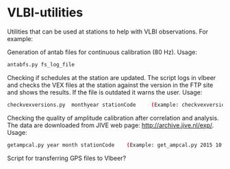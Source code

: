 # VLBI-utilities
Utilities that can be used at stations to help with VLBI observations. For example:


Generation of antab files for continuous calibration (80 Hz). Usage:

```bash
antabfs.py fs_log_file
```


Checking if schedules at the station are updated. The script logs in vlbeer and checks the VEX files at the station against the version in the FTP site and shows the results. If the file is outdated it warns the user. Usage:

```bash
checkvexversions.py  monthyear stationCode     (Example: checkvexversions.py oct15 Ys)
```

Checking the quality of amplitude calibration after correlation and analysis. The data are downloaded from JIVE web page: http://archive.jive.nl/exp/. Usage:

```bash
getampcal.py year month stationCode    (Example: get_ampcal.py 2015 10 YS)
```

Script for transferring GPS files to Vlbeer?

